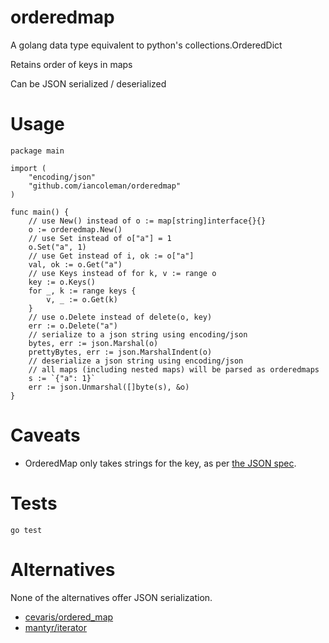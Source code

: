 # orderedmap

A golang data type equivalent to python's collections.OrderedDict

Retains order of keys in maps

Can be JSON serialized / deserialized

# Usage

```
package main

import (
    "encoding/json"
    "github.com/iancoleman/orderedmap"
)

func main() {
    // use New() instead of o := map[string]interface{}{}
    o := orderedmap.New()
    // use Set instead of o["a"] = 1
    o.Set("a", 1)
    // use Get instead of i, ok := o["a"]
    val, ok := o.Get("a")
    // use Keys instead of for k, v := range o
    key := o.Keys()
    for _, k := range keys {
        v, _ := o.Get(k)
    }
    // use o.Delete instead of delete(o, key)
    err := o.Delete("a")
    // serialize to a json string using encoding/json
    bytes, err := json.Marshal(o)
    prettyBytes, err := json.MarshalIndent(o)
    // deserialize a json string using encoding/json
    // all maps (including nested maps) will be parsed as orderedmaps
    s := `{"a": 1}`
    err := json.Unmarshal([]byte(s), &o)
}
```

# Caveats

* OrderedMap only takes strings for the key, as per [the JSON spec](http://json.org/).

# Tests

```
go test
```

# Alternatives

None of the alternatives offer JSON serialization.

* [cevaris/ordered_map](https://github.com/cevaris/ordered_map)
* [mantyr/iterator](https://github.com/mantyr/iterator)
